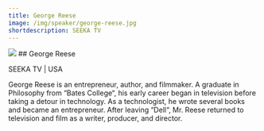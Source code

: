 ```yaml
---
title: George Reese
image: /img/speaker/george-reese.jpg
shortdescription: SEEKA TV
---
```

<img src="/img/speaker/george-reese.jpg">
## George Reese

SEEKA TV | USA

George Reese is an entrepreneur, author, and filmmaker. A graduate in Philosophy from “Bates College“, his early career began in television before taking a detour in technology. As a technologist, he wrote several books and became an entrepreneur. After leaving “Dell“, Mr. Reese returned to television and film as a writer, producer, and director.